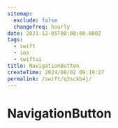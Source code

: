 ```yaml
---
sitemap:
  exclude: false
  changefreq: hourly
date: 2021-12-05T00:00:00.000Z
tags:
  - swift
  - ios
  - swiftui
title: NavigationButton
createTime: 2024/08/02 09:19:27
permalink: /swift/q3sckb4j/
---
```


# NavigationButton
